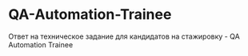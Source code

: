 # QA-Automation-Trainee
Ответ на техническое задание для кандидатов на стажировку - QA Automation Trainee
